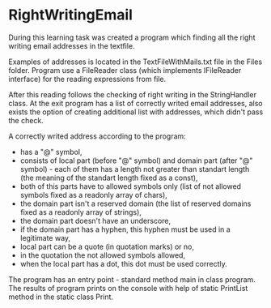# RightWritingEmail

During this learning task was created a program which finding all the right writing email addresses in the textfile.

Examples of addresses is located in the TextFileWithMails.txt file in the Files folder.
Program use a FileReader class (which implements IFileReader interface) for the reading expressions from file.

After this reading follows the checking of right writing in the StringHandler class. At the exit program has a list of correctly 
writed email addresses, also exists the option of creating additional list with addresses, which didn't pass the check.

A correctly writed address according to the program:
- has a "@" symbol,
- consists of local part (before "@" symbol) and domain part (after "@" symbol) - each of them has a length not greater 
than standart length (the meaning of the standart length fixed as a const),
- both of this parts have to allowed symbols only (list of not allowed symbols fixed as a readonly array of chars),
- the domain part isn't a reserved domain (the list of reserved domains fixed as a readonly array of strings),
- the domain part doesn't have an underscore,
- if the domain part has a hyphen, this hyphen must be used in a legitimate way,
- local part can be a quote (in quotation marks) or no,
- in the quotation the not allowed symbols allowed,
- when the local part has a dot, this dot must be used correctly.

The program has an entry point - standard method main in class program. The results of program prints on the console
with help of static PrintList method in the static class Print.
